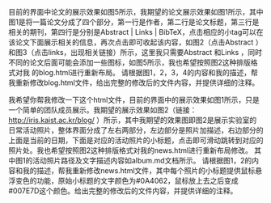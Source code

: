 目前的界面中论文的展示效果如图5所示，我期望的论文展示效果如图1所示，其中图1是将一篇论文分成了四个部分，第一行是作者，第二行是论文标题，第三行是相关的期刊，第四行是分别是Abstract | Links | BibTeX，点击相应的小tag可以在该论文下面展示相关的信息，再次点击即可收起该内容，如图2（点击Abstract ）和图3（点击links，出现相关链接）所示，这里我只需要Abstract 和Links ，同时不同的论文后面可能会添加一些图标，如图5所示，我也希望按照图2这种排版格式对我 的blog.html进行重新布局。
请根据图1，2，3，4的内容和我的描述，帮我重新修改blog.html文件，给出完整的修改后的文件内容，并提供详细的注释。

我希望你帮我修改一下这个html文件，目前的界面中的展示效果如图1所示，只是一个简单的团队成员展示。我期望的展示效果如图2（链接：http://iris.kaist.ac.kr/blog/ ）所示，其中我期望的效果图即图2是展示实验室的日常活动照片，整体界面分成了左右两部分，左边部分是照片加描述，右边部分的上面是当前的日期，下面是对应的活动照片的小标题，点击即可滑动跳转到对应的照片处。我也希望按照图2这种排版格式对我的news.html进行重新布局修改。
其中图1的活动照片路径及文字描述内容如album.md文档所示。
请根据图1，2的内容和我的描述，帮我重新修改news.html文件，其中每个照片的小标题提供鼠标悬浮变色的功能，原始小标题的文字颜色为#0A4062，鼠标放上去之后变成#007E7D这个颜色。给出完整的修改后的文件内容，并提供详细的注释。